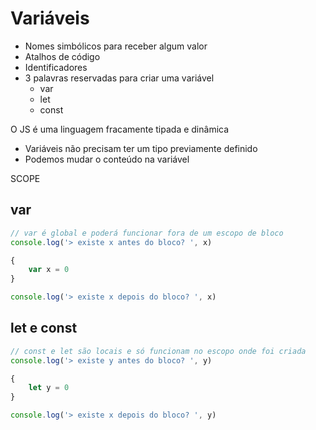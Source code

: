 # Variáveis

* Nomes simbólicos para receber algum valor
* Atalhos de código 
* Identificadores
* 3 palavras reservadas para criar uma variável
    * var
    * let
    * const

O JS é uma linguagem fracamente tipada e dinâmica
- Variáveis não precisam ter um tipo previamente definido
- Podemos mudar o conteúdo na variável

SCOPE

## var
```js
// var é global e poderá funcionar fora de um escopo de bloco 
console.log('> existe x antes do bloco? ', x)

{
    var x = 0
}

console.log('> existe x depois do bloco? ', x)
```

## let e const
```js
// const e let são locais e só funcionam no escopo onde foi criada
console.log('> existe y antes do bloco? ', y)

{
    let y = 0
}

console.log('> existe x depois do bloco? ', y)
```